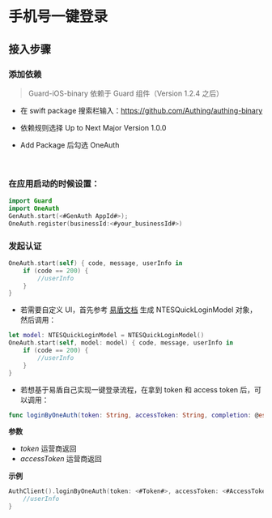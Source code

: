 # 手机号一键登录

<LastUpdated/>

## 接入步骤

### 添加依赖

> Guard-iOS-binary 依赖于 Guard 组件（Version 1.2.4 之后）

- 在 swift package 搜索栏输入：https://github.com/Authing/authing-binary

- 依赖规则选择 Up to Next Major Version 1.0.0

- Add Package 后勾选 OneAuth

<br>

### 在应用启动的时候设置：

```swift
import Guard
import OneAuth
GenAuth.start(<#GenAuth AppId#>);
OneAuth.register(businessId:<#your_businessId#>)
```

### 发起认证

```Swift
OneAuth.start(self) { code, message, userInfo in
    if (code == 200) {
        //userInfo
    }
}
```

- 若需要自定义 UI，首先参考 [易盾文档](https://support.dun.163.com/documents/287305921855672320?docId=429869784953151488#%E8%B0%83%E7%94%A8%E7%A4%BA%E4%BE%8B) 生成 NTESQuickLoginModel 对象，然后调用：

```Swift
let model: NTESQuickLoginModel = NTESQuickLoginModel()
OneAuth.start(self, model: model) { code, message, userInfo in
    if (code == 200) {
        //userInfo
    }
}
```

- 若想基于易盾自己实现一键登录流程，在拿到 token 和 access token 后，可以调用：

```Swift
func loginByOneAuth(token: String, accessToken: String, completion: @escaping(Int, String?, UserInfo?) -> Void) {}
```

**参数**

- _token_ 运营商返回
- _accessToken_ 运营商返回

**示例**

```Swift
AuthClient().loginByOneAuth(token: <#Token#>, accessToken: <#AccessToken#>) { code, message, userInfo in
    //userInfo
}
```
